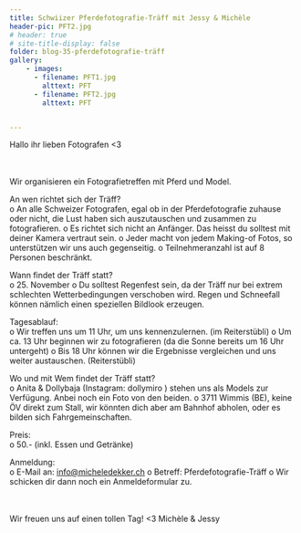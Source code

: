 ```yaml
---
title: Schwiizer Pferdefotografie-Träff mit Jessy & Michèle
header-pic: PFT2.jpg
# header: true
# site-title-display: false
folder: blog-35-pferdefotografie-träff
gallery: 
    - images:
      - filename: PFT1.jpg
        alttext: PFT
      - filename: PFT2.jpg
        alttext: PFT


---
```


Hallo ihr lieben Fotografen &lt;3

<br>
<br>
Wir organisieren ein Fotografietreffen mit Pferd und Model. 

An wen richtet sich der Träff?
<br>
o	An alle Schweizer Fotografen, egal ob in der Pferdefotografie zuhause oder nicht, die Lust haben sich auszutauschen und zusammen zu fotografieren.
o	Es richtet sich nicht an Anfänger. Das heisst du solltest mit deiner Kamera vertraut sein. 
o	Jeder macht von jedem Making-of Fotos, so unterstützen wir uns auch gegenseitig.
o	Teilnehmeranzahl ist auf 8 Personen beschränkt.

Wann findet der Träff statt?
<br>
o	25. November 
o	Du solltest Regenfest sein, da der Träff nur bei extrem schlechten Wetterbedingungen verschoben wird. Regen und Schneefall können nämlich einen speziellen Bildlook erzeugen.

Tagesablauf:
<br>
o	Wir treffen uns um 11 Uhr, um uns kennenzulernen. (im Reiterstübli)
o	Um ca. 13 Uhr beginnen wir zu fotografieren (da die Sonne bereits um 16 Uhr untergeht)
o	Bis 18 Uhr können wir die Ergebnisse vergleichen und uns weiter austauschen. (Reiterstübli)

Wo und mit Wem findet der Träff statt?
<br>
o	Anita & Dollybaja (Instagram: dollymiro ) stehen uns als Models zur Verfügung. Anbei noch ein Foto von den beiden.
o	3711 Wimmis (BE), keine ÖV direkt zum Stall, wir könnten dich aber am Bahnhof abholen, oder es bilden sich Fahrgemeinschaften.

Preis:
<br>
o	50.- (inkl. Essen und Getränke)

Anmeldung:
<br>
o	E-Mail an: info@micheledekker.ch
o	Betreff: Pferdefotografie-Träff
o	Wir schicken dir dann noch ein Anmeldeformular zu.

<br>
<br>
Wir freuen uns auf einen tollen Tag! &lt;3
Michèle & Jessy




